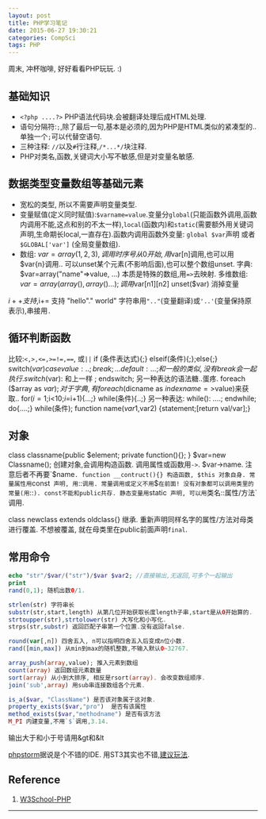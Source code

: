 ```yaml
---
layout: post
title: PHP学习笔记
date: 2015-06-27 19:30:21
categories: CompSci
tags: PHP
---
```


周末, 冲杯咖啡, 好好看看PHP玩玩. :)  

## 基础知识
- `<?php ....?>` PHP语法代码块.会被翻译处理后成HTML处理.
- 语句分隔符:`;`,除了最后一句,基本是必须的,因为PHP是HTML类似的紧凑型的..单独一个`;`可以代替空语句.
- 三种注释: `//`以及`#`行注释,`/*...*/`块注释.
- PHP对类名,函数,关键词大小写不敏感,但是对变量名敏感.

## 数据类型变量数组等基础元素

- 宽松的类型, 所以不需要声明变量类型.
- 变量赋值(定义同时赋值):`$varname=value`.变量分`global`(只能函数外调用,函数内调用不能,这点和别的不太一样),`local`(函数内)和`static`(需要额外用关键词声明,生命期长local,一直存在).函数内调用函数外变量: `global $var`声明 或者`$GLOBAL['var']` (全局变量数组).
- 数组: $var=array(1,2,3), 调用时序号从0开始,用$var[n]调用,也可以用$var{n}调用.. 可以unset某个元素(不影响后面),也可以整个数组unset.
字典: $var=array("name"=>value, ...)  本质是特殊的数组,用`=>`去映射.
多维数组: $var=array(array(),array()...); 调用$var[n1][n2]
unset($var) 消掉变量


$i++ 支持,$i+= 支持
"hello"." world" 字符串用`".."`(变量翻译)或`'..'`(变量保持原表示),串接用`.`

## 循环判断函数

比较:`<,>,<=,>=!=,==`, 或`||`
if (条件表达式){;} elseif(条件){;};else{;}
switch($var){case value:..;break;...default:...;} 和一般的类似,没有break会一起执行.
switch($var): 和上一样 ; endswitch;  另一种表达的语法糖..蛋疼.
foreach ($array as $var){;}
对于字典,有 foreach ($dicname as $indexname=>$value)来获取..
for($i=1;$i<10;$i=$i+1){...;}
while(条件){..;} 另一种表达: while(): ....; endwhile;
do{....;} while(条件);
function name($var1,$var2) {statement;[return val/var];}

## 对象

class classname{public $element; private function(){}; } 
$var=new Classname(); 创建对象,会调用构造函数.
调用属性或函数用`->`. $var->name. 注意后者不再要`$name`.
function __contruct(){} 构造函数, $this 对象自身.
常量属性用`const` 声明, 用`::`调用. 常量调用或定义不用`$`在前面! 没有对象都可以调用类里的常量(用`::`). const不能和public共存.
静态变量用`static` 声明, 可以用`类名::属性/方法`调用.

class newclass extends oldclass{} 继承.
重新声明同样名字的属性/方法对母类进行覆盖. 不想被覆盖, 就在母类里在public前面声明`final`.

## 常用命令

~~~ php
echo "str"/$var/("str")/$var $var2; //直接输出,无返回,可多个一起输出
print
rand(0,1); 随机出数0/1.

strlen(str) 字符串长
substr(str,start,length) 从第几位开始获取长度length子串,start是从0开始算的.
strtoupper(str),strtolower(str) 大写化和小写化.
strps(str,substr) 返回匹配子串第一个位置.没有返回false.

round(var[,n]) 四舍五入, n可以指明四舍五入后变成n位小数.
rand([min,max]) 从min到max的随机整数,不输入默认0~32767.

array_push(array,value); 推入元素到数组
count(array) 返回数组元素数量
sort(array) 从小到大排序, 相反是rsort(array). 会改变数组顺序.
join('sub',array) 用sub串连接数组各个元素.

is_a($var, "ClassName") 是否该对象属于这对象.
property_exists($var,"pro")  是否有该属性
method_exists($var,"methodname") 是否有该方法
M_PI 内建变量,不用`$`调用,3.14.
~~~

输出大于和小于号请用&gt和&lt


[phpstorm](https://www.jetbrains.com/phpstorm/)据说是个不错的IDE. 用ST3其实也不错,[建议玩法](http://wasil.org/sublime-text-3-perfect-php-development-set-up).

## Reference

1. [W3School-PHP](http://www.w3school.com.cn/php/)


---
